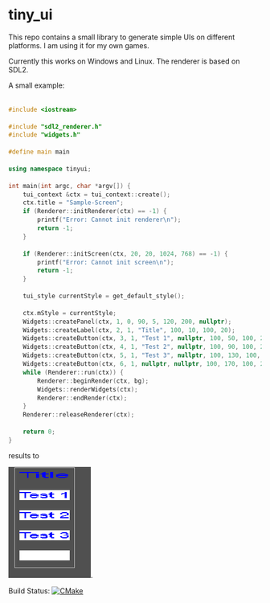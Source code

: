 # tiny_ui
This repo contains a small library to generate simple UIs on different platforms. I am using it for my own games.

Currently this works on Windows and Linux. The renderer is based on SDL2. 

A small example:
```cpp

#include <iostream>

#include "sdl2_renderer.h"
#include "widgets.h"

#define main main

using namespace tinyui;

int main(int argc, char *argv[]) {
    tui_context &ctx = tui_context::create();
    ctx.title = "Sample-Screen";
    if (Renderer::initRenderer(ctx) == -1) {
        printf("Error: Cannot init renderer\n");
        return -1;
    }

    if (Renderer::initScreen(ctx, 20, 20, 1024, 768) == -1) {
        printf("Error: Cannot init screen\n");
        return -1;
    }

    tui_style currentStyle = get_default_style();

    ctx.mStyle = currentStyle;
    Widgets::createPanel(ctx, 1, 0, 90, 5, 120, 200, nullptr);
    Widgets::createLabel(ctx, 2, 1, "Title", 100, 10, 100, 20);
    Widgets::createButton(ctx, 3, 1, "Test 1", nullptr, 100, 50, 100, 20, nullptr);
    Widgets::createButton(ctx, 4, 1, "Test 2", nullptr, 100, 90, 100, 20, nullptr);
    Widgets::createButton(ctx, 5, 1, "Test 3", nullptr, 100, 130, 100, 20, nullptr);
    Widgets::createButton(ctx, 6, 1, nullptr, nullptr, 100, 170, 100, 20, nullptr);
    while (Renderer::run(ctx)) {
        Renderer::beginRender(ctx, bg);
        Widgets::renderWidgets(ctx);
        Renderer::endRender(ctx);
    }
    Renderer::releaseRenderer(ctx);
    
    return 0;
}

```
results to

![Sample screen](assets/images/sample1.png "The sample screen").

Build Status: [![CMake](https://github.com/kimkulling/tiny_ui/actions/workflows/cmake.yml/badge.svg)](https://github.com/kimkulling/tiny_ui/actions/workflows/cmake.yml)
